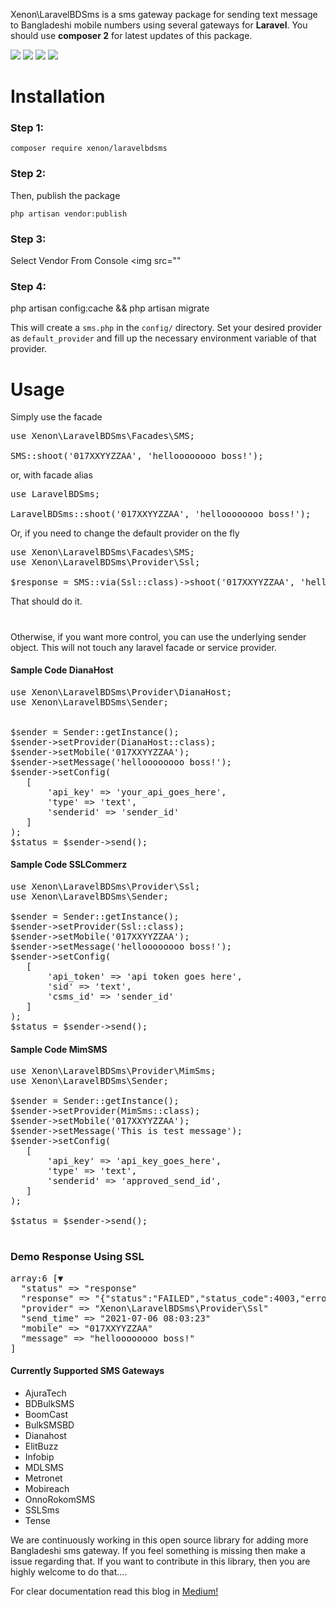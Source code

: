 Xenon\LaravelBDSms is a sms gateway package for sending text message to Bangladeshi mobile numbers using several
gateways for <strong>Laravel</strong>. You should use <strong>composer 2</strong> for latest updates of this package.

<p><img src="https://img.shields.io/github/issues/arif98741/laravelbdsms">
<img src="https://img.shields.io/github/forks/arif98741/laravelbdsms">
<img src="https://img.shields.io/github/stars/arif98741/laravelbdsms">
   <img src="https://img.shields.io/github/license/arif98741/laravelbdsms">
</p>

# Installation

### Step 1:

```
composer require xenon/laravelbdsms
```

### Step 2:

Then, publish the package

```
php artisan vendor:publish
```

### Step 3:

Select Vendor From Console
<img src=""

### Step 4:

php artisan config:cache && php artisan migrate

This will create a `sms.php` in the `config/` directory. Set your desired provider as `default_provider` and fill up the
necessary environment variable of that provider.

# Usage

Simply use the facade
<pre>
use Xenon\LaravelBDSms\Facades\SMS;

SMS::shoot('017XXYYZZAA', 'helloooooooo boss!');
</pre>

or, with facade alias
<pre>
use LaravelBDSms;

LaravelBDSms::shoot('017XXYYZZAA', 'helloooooooo boss!');
</pre>

Or, if you need to change the default provider on the fly
<pre>
use Xenon\LaravelBDSms\Facades\SMS;
use Xenon\LaravelBDSms\Provider\Ssl;

$response = SMS::via(Ssl::class)->shoot('017XXYYZZAA', 'helloooooooo boss!');
</pre>
That should do it.

#

Otherwise, if you want more control, you can use the underlying sender object. This will not touch any laravel facade or
service provider.

#### Sample Code DianaHost

<pre>
use Xenon\LaravelBDSms\Provider\DianaHost;
use Xenon\LaravelBDSms\Sender;


$sender = Sender::getInstance();
$sender->setProvider(DianaHost::class); 
$sender->setMobile('017XXYYZZAA');
$sender->setMessage('helloooooooo boss!');
$sender->setConfig(
   [
       'api_key' => 'your_api_goes_here',
       'type' => 'text',
       'senderid' => 'sender_id'
   ]
);
$status = $sender->send();
</pre>

#### Sample Code SSLCommerz

<pre>
use Xenon\LaravelBDSms\Provider\Ssl;
use Xenon\LaravelBDSms\Sender;

$sender = Sender::getInstance();
$sender->setProvider(Ssl::class); 
$sender->setMobile('017XXYYZZAA');
$sender->setMessage('helloooooooo boss!');
$sender->setConfig(
   [
       'api_token' => 'api token goes here',
       'sid' => 'text',
       'csms_id' => 'sender_id'
   ]
);
$status = $sender->send();
</pre>

#### Sample Code MimSMS

<pre>
use Xenon\LaravelBDSms\Provider\MimSms;
use Xenon\LaravelBDSms\Sender;

$sender = Sender::getInstance();
$sender->setProvider(MimSms::class);
$sender->setMobile('017XXYYZZAA');
$sender->setMessage('This is test message');
$sender->setConfig(
   [
       'api_key' => 'api_key_goes_here',
       'type' => 'text',
       'senderid' => 'approved_send_id',
   ]
);

$status = $sender->send();
</pre>

#

### Demo Response Using SSL

<pre>
array:6 [▼
  "status" => "response"
  "response" => "{"status":"FAILED","status_code":4003,"error_message":"IP Blacklisted"}"
  "provider" => "Xenon\LaravelBDSms\Provider\Ssl"
  "send_time" => "2021-07-06 08:03:23"
  "mobile" => "017XXYYZZAA"
  "message" => "helloooooooo boss!"
]
</pre>

#### Currently Supported SMS Gateways

* AjuraTech
* BDBulkSMS
* BoomCast
* BulkSMSBD
* Dianahost
* ElitBuzz
* Infobip
* MDLSMS
* Metronet
* Mobireach
* OnnoRokomSMS
* SSLSms
* Tense

We are continuously working in this open source library for adding more Bangladeshi sms gateway. If you feel something
is missing then make a issue regarding that. If you want to contribute in this library, then you are highly welcome to
do that....

For clear documentation read this blog
in  [Medium!](https://send-sms-using-laravelbdsms.medium.com/laravel-sms-gateway-package-for-bangladesh-e70af99f2060)
